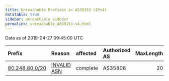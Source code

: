 ```yaml
---
title: Unreachable Prefixes in AS39153 (IPv4)
datatable: true
sidebar: unreachable_sidebar
permalink: unreachable_AS39153-v4.html
---
```


Data as of 2019-04-27 09:45:00 UTC


<div class="datatable-begin"></div>

| Prefix                                                 | Reason                                                                                                | affected   | Authorized AS   |   MaxLength | Anchor                                         |   unreachable /24s |
|:-------------------------------------------------------|:------------------------------------------------------------------------------------------------------|:-----------|:----------------|------------:|:-----------------------------------------------|-------------------:|
| [80.248.80.0/20](https://stat.ripe.net/80.248.80.0/20) | [INVALID ASN](https://rpki-validator.ripe.net/announcement-preview?asn=AS39153&prefix=80.248.80.0/20) | complete   | AS35808         |          20 | [RIPE](unreachable_RIPE_NCC_RPKI_Root-v4.html) |                 16 |

<div class="datatable-end"></div>